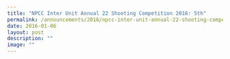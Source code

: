 ```yaml
---
title: "NPCC Inter Unit Annual 22 Shooting Competition 2016: 5th"
permalink: /announcements/2016/npcc-inter-unit-annual-22-shooting-competition-2016-5th/
date: 2016-01-06
layout: post
description: ""
image: ""
---
```

